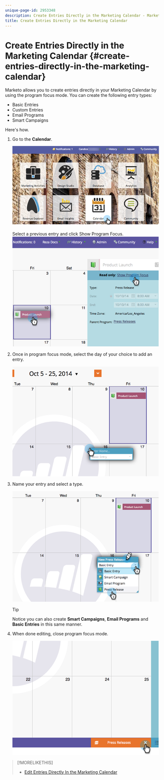 ```yaml
---
unique-page-id: 2953348
description: Create Entries Directly in the Marketing Calendar - Marketo Docs - Product Documentation
title: Create Entries Directly in the Marketing Calendar
---
```


# Create Entries Directly in the Marketing Calendar {#create-entries-directly-in-the-marketing-calendar}

Marketo allows you to create entries directly in your Marketing Calendar by using the program focus mode. You can create the following entry types:

* Basic Entries
* Custom Entries
* Email Programs
* Smart Campaigns

Here's how.

1. Go to the **Calendar**.

   ![](assets/2017-05-10-15-30-47-2.png)

   Select a previous entry and click Show Program Focus.
   ![](assets/image2014-10-20-13-3a7-3a55.png)

1. Once in program focus mode, select the day of your choice to add an entry.

   ![](assets/image2014-10-20-13-3a8-3a6.png)

1. Name your entry and select a type.

   ![](assets/image2014-10-20-13-3a8-3a19.png)

   >[!TIP]
   >
   >Notice you can also create **Smart Campaigns**, **Email Programs** and **Basic Entries** in this same manner.

1. When done editing, close program focus mode.

   ![](assets/image2014-10-20-13-3a8-3a29.png)

>[!MORELIKETHIS]
>
>* [Edit Entries Directly In the Marketing Calendar](edit-entries-directly-in-the-marketing-calendar.md)
>

